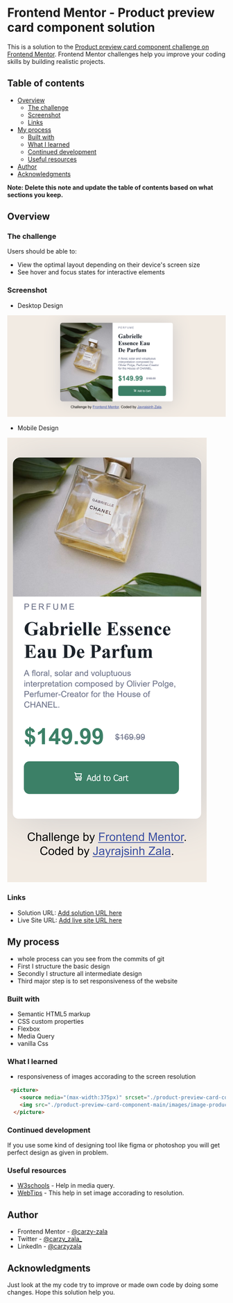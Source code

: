 # Frontend Mentor - Product preview card component solution

This is a solution to the [Product preview card component challenge on Frontend Mentor](https://www.frontendmentor.io/challenges/product-preview-card-component-GO7UmttRfa). Frontend Mentor challenges help you improve your coding skills by building realistic projects. 

## Table of contents

- [Overview](#overview)
  - [The challenge](#the-challenge)
  - [Screenshot](#screenshot)
  - [Links](#links)
- [My process](#my-process)
  - [Built with](#built-with)
  - [What I learned](#what-i-learned)
  - [Continued development](#continued-development)
  - [Useful resources](#useful-resources)
- [Author](#author)
- [Acknowledgments](#acknowledgments)

**Note: Delete this note and update the table of contents based on what sections you keep.**

## Overview

### The challenge

Users should be able to:

- View the optimal layout depending on their device's screen size
- See hover and focus states for interactive elements

### Screenshot

- Desktop Design

![](./images/desktop%20design.png)

- Mobile Design

![](./images/mobile%20design.png)

### Links

- Solution URL: [Add solution URL here](https://github.com/carzy-zala/product-preview-card)
- Live Site URL: [Add live site URL here](https://carzy-zala.github.io/product-preview-card)

## My process
- whole process can you see from the commits of git
- First I structure the basic design
- Secondly I structure all intermediate design
- Third major step is to set responsiveness of the website
### Built with

- Semantic HTML5 markup
- CSS custom properties
- Flexbox
- Media Query
- vanilla Css

### What I learned

- responsiveness of images accorading to the screen resolution

```html
 <picture>
    <source media="(max-width:375px)" srcset="./product-preview-card-component-main/images/image-product-mobile.jpg" alt="">
    <img src="./product-preview-card-component-main/images/image-product-desktop.jpg"  class="image" alt="">
  </picture>
```

### Continued development

If you use some kind of designing tool like figma or photoshop you will get perfect design as given in problem.

### Useful resources

- [W3schools](https://www.w3schools.com) - Help in media query.
- [WebTips](https://www.webtips.dev) - This help in set image accorading to resolution.

## Author

- Frontend Mentor - [@carzy-zala](https://www.frontendmentor.io/profile/carzy-zala)
- Twitter - [@carzy_zala_](https://twitter.com/carzy_zala_)
- LinkedIn - [@carzyzala](https://www.linkedin.com/in/carzyzala/)


## Acknowledgments

Just look at the my code try to improve or made own code by doing some changes. Hope this solution help you.